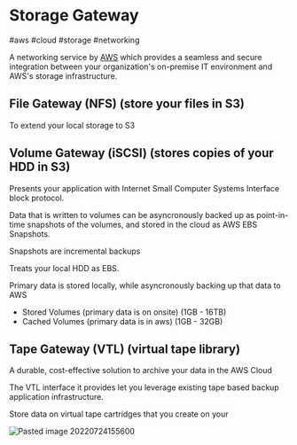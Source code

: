# Storage Gateway
#aws #cloud #storage #networking

A networking service by [AWS](AWS/AWS.md) which provides a seamless and secure integration between your organization's on-premise IT environment and AWS's storage infrastructure.


## File Gateway (NFS) (store your files in S3)

To extend your local storage to S3



## Volume Gateway (iSCSI) (stores copies of your HDD in S3)

Presents your application with Internet Small Computer Systems Interface block protocol.

Data that is written to volumes can be asyncronously backed up as point-in-time snapshots of the volumes, and stored in the cloud as AWS EBS Snapshots.

Snapshots are incremental backups

Treats your local HDD as EBS.

Primary data is stored locally, while asyncronously backing up that data to AWS


- Stored Volumes (primary data is on onsite) (1GB - 16TB)
- Cached Volumes (primary data is in aws) (1GB - 32GB)

## Tape Gateway (VTL) (virtual tape library)

A durable, cost-effective solution to archive your data in the AWS Cloud

The VTL interface it provides let you leverage existing tape based backup application infrastructure.

Store data on virtual tape cartridges that you create on your 

![Pasted image 20220724155600](AWS/--%20Migration%20&%20Transfer%20--/Pasted%20image%2020220724155600.png)